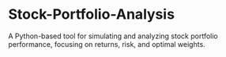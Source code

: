 # Stock-Portfolio-Analysis
A Python-based tool for simulating and analyzing stock portfolio performance, focusing on returns, risk, and optimal weights. 
